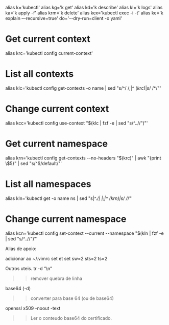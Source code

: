 alias k='kubectl'
alias kg='k get'
alias kd='k describe'
alias kl='k logs'
alias ka='k apply -f'
alias krm='k delete'
alias kex='kubectl exec -i -t'
alias ke='k explain –-recursive=true'
do='--dry-run=client -o yaml'

# Get current context
alias krc='kubectl config current-context'
# List all contexts
alias klc='kubectl config get-contexts -o name | sed "s/^/  /;\|^  $(krc)$|s/ /*/"'
# Change current context
alias kcc='kubectl config use-context "$(klc | fzf -e | sed "s/^..//")"'

# Get current namespace
alias krn='kubectl config get-contexts --no-headers "$(krc)" | awk "{print \$5}" | sed "s/^$/default/"'
# List all namespaces
alias kln='kubectl get -o name ns | sed "s|^.*/|  |;\|^  $(krn)$|s/ /*/"'
# Change current namespace
alias kcn='kubectl config set-context --current --namespace "$(kln | fzf -e | sed "s/^..//")"'

Alias de apoio:

adicionar ao ~/.vimrc
set et
set sw=2 sts=2 ts=2

Outros uteis.
tr -d “\n”
>> remover quebra de linha

base64 (-d)
>> converter para base 64 (ou de base64)

openssl x509 -noout -text
>> Ler o conteudo base64 do certificado.
